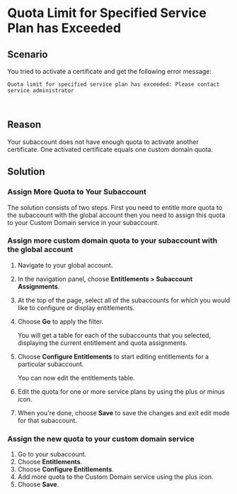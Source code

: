 <!-- loiocb953575d1504551ae933a1f3e844d6e -->

# Quota Limit for Specified Service Plan has Exceeded



<a name="loiocb953575d1504551ae933a1f3e844d6e__section_or3_pj4_hdc"/>

## Scenario

You tried to activate a certificate and get the following error message:

```
Quota limit for specified service plan has exceeded: Please contact service administrator



```



<a name="loiocb953575d1504551ae933a1f3e844d6e__section_pr3_pj4_hdc"/>

## Reason

Your subaccount does not have enough quota to activate another certificate. One activated certificate equals one custom domain quota.



<a name="loiocb953575d1504551ae933a1f3e844d6e__section_ipm_qsp_fdc"/>

## Solution



### Assign More Quota to Your Subaccount

The solution consists of two steps. First you need to entitle more quota to the subaccount with the global account then you need to assign this quota to your Custom Domain service in your subaccount.



### Assign more custom domain quota to your subaccount with the global account

1.  Navigate to your global account.
2.  In the navigation panel, choose **Entitlements \> Subaccount Assignments**.
3.  At the top of the page, select all of the subaccounts for which you would like to configure or display entitlements.
4.  Choose **Go** to apply the filter.

    You will get a table for each of the subaccounts that you selected, displaying the current entitlement and quota assignments.

5.  Choose **Configure Entitlements** to start editing entitlements for a particular subaccount.

    You can now edit the entitlements table.

6.  Edit the quota for one or more service plans by using the plus or minus icon.
7.  When you're done, choose **Save** to save the changes and exit edit mode for that subaccount.



### Assign the new quota to your custom domain service

1.  Go to your subaccount.
2.  Choose **Entitlements**.
3.  Choose **Configure Entitlements**.
4.  Add more quota to the Custom Domain service using the plus icon.
5.  Choose **Save**.

